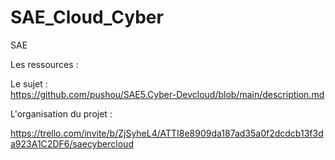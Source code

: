 # SAE_Cloud_Cyber
SAE

Les ressources :  

Le sujet  :  
https://github.com/pushou/SAE5.Cyber-Devcloud/blob/main/description.md

L'organisation du projet  : 

https://trello.com/invite/b/ZjSyheL4/ATTI8e8909da187ad35a0f2dcdcb13f3da923A1C2DF6/saecybercloud
